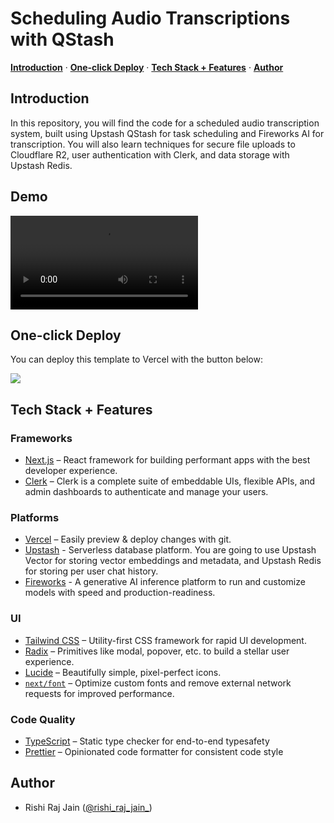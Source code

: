 # Scheduling Audio Transcriptions with QStash

<p>
  <a href="#introduction"><strong>Introduction</strong></a> ·
  <a href="#one-click-deploy"><strong>One-click Deploy</strong></a> ·
  <a href="#tech-stack--features"><strong>Tech Stack + Features</strong></a> ·
  <a href="#author"><strong>Author</strong></a>
</p>

## Introduction

In this repository, you will find the code for a scheduled audio transcription system, built using Upstash QStash for task scheduling and Fireworks AI for transcription. You will also learn techniques for secure file uploads to Cloudflare R2, user authentication with Clerk, and data storage with Upstash Redis.

## Demo

<video src="https://github.com/upstash/transcriber/raw/refs/heads/master/demo.mp4" controls></video>

## One-click Deploy

You can deploy this template to Vercel with the button below:

[![](https://vercel.com/button)](https://vercel.com/new/clone?repository-url=https://github.com/upstash/transcriber&env=FIREWORKS_API_KEY,AWS_KEY_ID,AWS_REGION_NAME,AWS_S3_BUCKET_NAME,AWS_SECRET_ACCESS_KEY,CLOUDFLARE_R2_ACCOUNT_ID,NEXT_PUBLIC_CLERK_PUBLISHABLE_KEY,CLERK_SECRET_KEY)

## Tech Stack + Features

### Frameworks

- [Next.js](https://nextjs.org/) – React framework for building performant apps with the best developer experience.
- [Clerk](https://clerk.dev/) – Clerk is a complete suite of embeddable UIs, flexible APIs, and admin dashboards to authenticate and manage your users.

### Platforms

- [Vercel](https://vercel.com/) – Easily preview & deploy changes with git.
- [Upstash](https://upstash.com) - Serverless database platform. You are going to use Upstash Vector for storing vector embeddings and metadata, and Upstash Redis for storing per user chat history.
- [Fireworks](https://fireworks.ai/) - A generative AI inference platform to run and customize models with speed and production-readiness.

### UI

- [Tailwind CSS](https://tailwindcss.com/) – Utility-first CSS framework for rapid UI development.
- [Radix](https://www.radix-ui.com/) – Primitives like modal, popover, etc. to build a stellar user experience.
- [Lucide](https://lucide.dev/) – Beautifully simple, pixel-perfect icons.
- [`next/font`](https://nextjs.org/docs/basic-features/font-optimization) – Optimize custom fonts and remove external network requests for improved performance.

### Code Quality

- [TypeScript](https://www.typescriptlang.org/) – Static type checker for end-to-end typesafety
- [Prettier](https://prettier.io/) – Opinionated code formatter for consistent code style

## Author

- Rishi Raj Jain ([@rishi_raj_jain_](https://twitter.com/rishi_raj_jain_))
